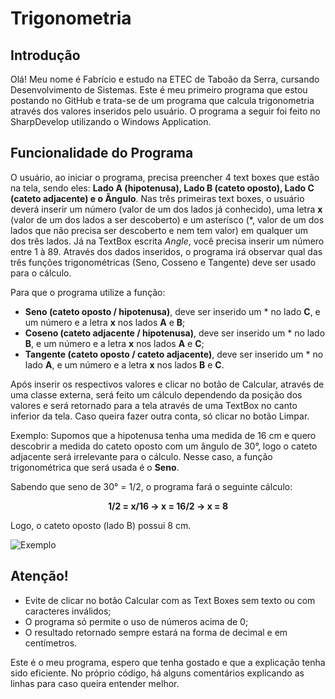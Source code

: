 # Trigonometria
## Introdução
Olá! Meu nome é Fabrício e estudo na ETEC de Taboão da Serra, cursando Desenvolvimento de Sistemas. Este é meu primeiro programa que estou postando no GitHub e trata-se de um programa que calcula trigonometria através dos valores inseridos pelo usuário. O programa a seguir foi feito no SharpDevelop utilizando o Windows Application.
&nbsp;

## Funcionalidade do Programa
O usuário, ao iniciar o programa, precisa preencher 4 text boxes que estão na tela, sendo eles: **Lado A (hipotenusa), Lado B (cateto oposto), Lado C (cateto adjacente) e o Ângulo**. Nas três primeiras text boxes, o usuário deverá inserir um número (valor de um dos lados já conhecido), uma letra **x** (valor de um dos lados a ser descoberto) e um asterísco (\*, valor de um dos lados que não precisa ser descoberto e nem tem valor) em qualquer um dos três lados. Já na TextBox escrita *Angle*, você precisa inserir um número entre 1 à 89. Através dos dados inseridos, o programa irá observar qual das três funções trigonométricas (Seno, Cosseno e Tangente) deve ser usado para o cálculo.

Para que o programa utilize a função:
- **Seno (cateto oposto / hipotenusa)**, deve ser inserido um \* no lado **C**, e um número e a letra **x** nos lados **A** e **B**;
- **Coseno (cateto adjacente / hipotenusa)**, deve ser inserido um \* no lado **B**, e um número e a letra **x** nos lados **A** e **C**;
- **Tangente (cateto oposto / cateto adjacente)**, deve ser inserido um \* no lado **A**, e um número e a letra **x** nos lados **B** e **C**.

Após inserir os respectivos valores e clicar no botão de Calcular, através de uma classe externa, será feito um cálculo dependendo da posição dos valores e será retornado para a tela através de uma TextBox no canto inferior da tela. Caso queira fazer outra conta, só clicar no botão Limpar.

Exemplo:
Supomos que a hipotenusa tenha uma medida de 16 cm e quero descobrir a medida do cateto oposto com um ângulo de 30°, logo o cateto adjacente será irrelevante para o cálculo. Nesse caso, a função trigonométrica que será usada é o **Seno**.

Sabendo que seno de 30° = 1/2, o programa fará o seguinte cálculo:

<p align=center> <b> 1/2 = x/16 → x = 16/2 → x = 8 </b> </p>

Logo, o cateto oposto (lado B) possui 8 cm.

![Exemplo](file:///C:/Users/fabri/OneDrive/Documentos/exemplo%20-%20trigonometria.png)

## Atenção!
- Evite de clicar no botão Calcular com as Text Boxes sem texto ou com caracteres inválidos;
- O programa só permite o uso de números acima de 0;
- O resultado retornado sempre estará na forma de decimal e em centímetros.

Este é o meu programa, espero que tenha gostado e que a explicação tenha sido eficiente. No próprio código, há alguns comentários explicando as linhas para caso queira entender melhor.

